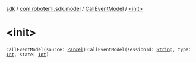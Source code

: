 [sdk](../../index.md) / [com.robotemi.sdk.model](../index.md) / [CallEventModel](index.md) / [&lt;init&gt;](./-init-.md)

# &lt;init&gt;

`CallEventModel(source: `[`Parcel`](https://developer.android.com/reference/android/os/Parcel.html)`)`
`CallEventModel(sessionId: `[`String`](https://kotlinlang.org/api/latest/jvm/stdlib/kotlin/-string/index.html)`, type: `[`Int`](https://kotlinlang.org/api/latest/jvm/stdlib/kotlin/-int/index.html)`, state: `[`Int`](https://kotlinlang.org/api/latest/jvm/stdlib/kotlin/-int/index.html)`)`
